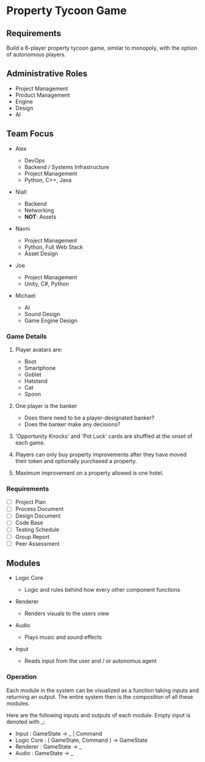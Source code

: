 # Property Tycoon Game

## Requirements
Build a 6-player property tycoon game, similar to monopoly, with the option of autonomous players.

## Administrative Roles
- Project Management
- Product Management
- Engine
- Design
- AI

## Team Focus
- Alex
	- DevOps
	- Backend / Systems Infrastructure
	- Project Management
	- Python, C++, Java

- Niall
	- Backend
	- Networking
	- **NOT**: Assets

- Navni
	- Project Management
	- Python, Full Web Stack
	- Asset Design

- Joe
	- Project Management
	- Unity, C#, Python

- Michael
	- AI
	- Sound Design
	- Game Engine Design

### Game Details
1. Player avatars are:
	- Boot
	- Smartphone
	- Goblet
	- Hatstand
	- Cat
	- Spoon

2. One player is the banker
	- Does there need to be a player-designated banker?
	- Does the banker make any decisions?

3. 'Opportunity Knocks' and 'Pot Luck' cards are shuffled at the onset of each game.

4. Players can only buy property improvements after they have moved their token and optionally purchased a property.

5. Maximum improvement on a property allowed is one hotel.

### Requirements
- [ ] Project Plan
- [ ] Process Document
- [ ] Design Document
- [ ] Code Base
- [ ] Testing Schedule
- [ ] Group Report
- [ ] Peer Assessment

## Modules
- Logic Core
	- Logic and rules behind how every other component functions

- Renderer
	- Renders visuals to the users view

- Audio
	- Plays music and sound effects

- Input
	- Reads input from the user and / or autonomus agent

### Operation
Each module in the system can be visualized as a function taking inputs and returning an output. The entire system then is the composition of all these modules.

Here are the following inputs and outputs of each module. Empty input is denoted with \_:
- Input : GameState -> _ | Command
- Logic Core : ( GameState, Command ) -> GameState
- Renderer : GameState -> _
- Audio : GameState -> _
